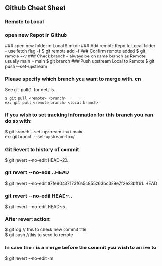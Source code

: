 ##  Github Cheat Sheet

### Remote to Local  
### open new Repot in Github  
<copy url>  
### open new folder in Local  
  $ mkdir <name>  
### Add remote Repo to Local folder - use fetch flag -f  
  $ git remote add -f <name> <Remote git url>  
### Confirm remote added  
  $ git remote --v  
### Check branch - always be on same branch as Remote usually main > main  
  $ git branch  
### Push upstream Local to Remote  
  $ git push --set-upstream <name> <Remote branch>  
  
###  Please specify which branch you want to merge with.  cn
See git-pull(1) for details.  

    $ git pull <remote> <branch>  
    ex: git pull <remote branch> <local branch>  
### If you wish to set tracking information for this branch you can do so with:  

   $ git branch --set-upstream-to=<remote>/<branch> main  
   ex:  git branch --set-upstream-to=<remote branch of remote repository>/<name of local branch>   
### Git Revert to history of commit
$ git revert --no-edit HEAD~20..

### git revert --no-edit <hash of commit>..HEAD
$ git revert --no-edit 97fe90437173f6a5c855263bc389e7f2e23bff61..HEAD

### git revert --no-edit HEAD~<number to walk back on commit history>..
$ git revert --no-edit HEAD~5..

### After revert action:
$ git log // this to check new commit title  
$ git push //this to send to remote  

### In case their is a merge before the commit you wish to arrive to
$ git revert --no-edit -m <steps back after merge> <hash>  
    
